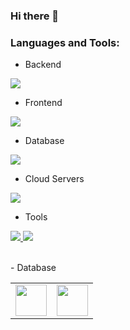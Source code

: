 ### Hi there 👋

<!--
**cobaltburn/cobaltburn** is a ✨ _special_ ✨ repository because its `README.md` (this file) appears on your GitHub profile.

Here are some ideas to get you started:

- 🔭 I’m currently working on ...
- 🌱 I’m currently learning ...
- 👯 I’m looking to collaborate on ...
- 🤔 I’m looking for help with ...
- 💬 Ask me about ...
- 📫 How to reach me: ...
- 😄 Pronouns: ...
- ⚡ Fun fact: ...
-->


<h3 align="left">Languages and Tools:</h3>

- Backend
<p align="left">
  <a href="https://skillicons.dev">
    <img src="https://skillicons.dev/icons?i=php,laravel,java,nodejs,py,spring,flask,fastapi,express,nestjs" />
  </a>
</p>

- Frontend
<p align="left">
  <a href="https://skillicons.dev">
    <img src="https://skillicons.dev/icons?i=htmx,html,js" />
  </a>
</p>

- Database
<p align="left">
  <a href="https://skillicons.dev">
    <img src="https://skillicons.dev/icons?i=mysql," />
  </a>
</p>

- Cloud Servers
<p align="left">
  <a href="https://skillicons.dev">
    <img src="https://skillicons.dev/icons?i=gcp,firebase,cloudflare" />
  </a>
</p>

- Tools
<p align="left">
  <a href="https://skillicons.dev">
    <img src="https://skillicons.dev/icons?i=linux,git,github,docker,idea,gradle,postman" />
  </a>
  <a href="#"><img src="https://github.com/onemarc/tech-icons/blob/main/icons/NAME_OF_ICON.svg"></a>
</p>

<br/>

<div align="left">
- Database
    <table>
        <tr>
            <td><img src="https://github.com/onemarc/tech-icons/blob/main/icons?mysql-dark.svg,surrealdb-dark.svg" width="50"></td>
            <td><img src="https://github.com/onemarc/tech-icons/blob/main/icons/mysql-dark.svg" width="50"></td>
        </tr>
    </table>
</div>
